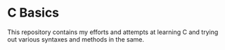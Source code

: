 # C Basics 

This repository contains my efforts and attempts at learning C and trying out various syntaxes and methods in the same.
